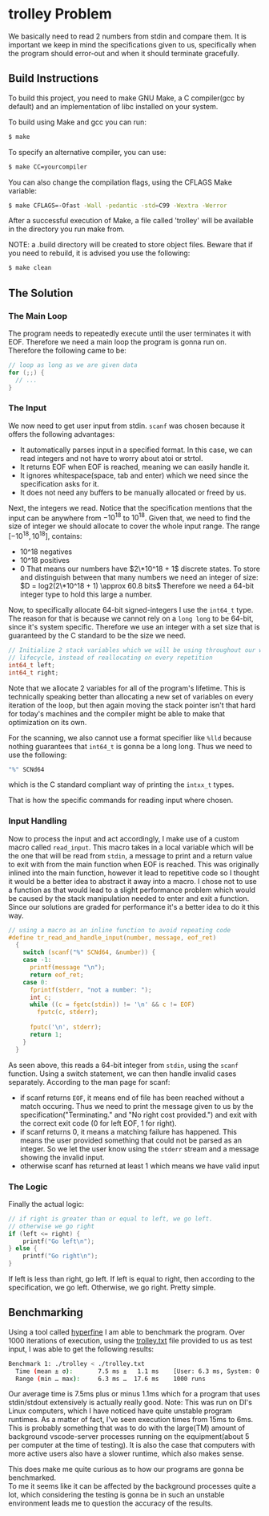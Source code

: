 # trolley Problem

We basically need to read 2 numbers from stdin and compare them.
It is important we keep in mind the specifications given to us, specifically when the program should error-out and when it should terminate gracefully.

## Build Instructions

To build this project, you need to make GNU Make, a C compiler(gcc by default) and an implementation of libc installed on your system.

To build using Make and gcc you can run:
```sh
$ make
```

To specify an alternative compiler, you can use:
```sh
$ make CC=yourcompiler
```

You can also change the compilation flags, using the CFLAGS Make variable:
```sh
$ make CFLAGS=-Ofast -Wall -pedantic -std=C99 -Wextra -Werror
```

After a successful execution of Make, a file called 'trolley' will be available in the directory you run make from.

NOTE: a .build directory will be created to store object files. Beware that if you need to rebuild, it is advised you use the following:

```sh
$ make clean
```

## The Solution

### The Main Loop
The program needs to repeatedly execute until the user terminates it with EOF. Therefore we need a main loop the program is gonna run on.
Therefore the following came to be:

```c
// loop as long as we are given data
for (;;) {
  // ...
}
```

### The Input
We now need to get user input from stdin.
`scanf` was chosen because it offers the following advantages:
- It automatically parses input in a specified format. In this case, we can read integers and not have to worry about atoi or strtol.
- It returns EOF when EOF is reached, meaning we can easily handle it.
- It ignores whitespace(space, tab and enter) which we need since the specification asks for it.
- It does not need any buffers to be manually allocated or freed by us.

Next, the integers we read. Notice that the specification mentions that the input can be anywhere from $-10^18$ to $10^18$.
Given that, we need to find the size of integer we should allocate to cover the whole input range.
The range $[-10^18, 10^18]$, contains:
* 10^18 negatives
* 10^18 positives
* 0
That means our numbers have $2\*10^18 + 1$ discrete states.
To store and distinguish between that many numbers we need an integer of size:
$D = log2(2\*10^18 + 1) \approx 60.8 bits$
Therefore we need a 64-bit integer type to hold this large a number.

Now, to specifically allocate 64-bit signed-integers I use the `int64_t` type. The reason for that is because we cannot rely on a `long long` to be 64-bit, since it's system specific.
Therefore we use an integer with a set size that is guaranteed by the C standard to be the size we need.

```c
// Initialize 2 stack variables which we will be using throughout our whole
// lifecycle, instead of reallocating on every repetition
int64_t left;
int64_t right;
```

Note that we allocate 2 variables for all of the program's lifetime. This is technically speaking better than allocating a new set of variables on every  
iteration of the loop, but then again moving the stack pointer isn't that hard for today's machines and the compiler might be able to make that optimization on its own.

For the scanning, we also cannot use a format specifier like `%lld` because nothing guarantees that `int64_t` is gonna be a long long. Thus we need to use the following:
```c
"%" SCNd64
```
which is the C standard compliant way of printing the `intxx_t` types.

That is how the specific commands for reading input where chosen.

### Input Handling
Now to process the input and act accordingly, I make use of a custom macro called `read_input`.
This macro takes in a local variable which will be the one that will be read from `stdin`, a message to print and a return value to exit with from the main function when EOF is reached.
This was originally inlined into the main function, however it lead to repetitive code so I thought it would be a better idea to abstract it away into a macro.
I chose not to use a function as that would lead to a slight performance problem which would be caused by the stack manipulation needed to enter and exit a function.
Since our solutions are graded for performance it's a better idea to do it this way.

```c
// using a macro as an inline function to avoid repeating code
#define tr_read_and_handle_input(number, message, eof_ret)                     \
  {                                                                            \
    switch (scanf("%" SCNd64, &number)) {                                      \
    case -1:                                                                   \
      printf(message "\n");                                                    \
      return eof_ret;                                                          \
    case 0:                                                                    \
      fprintf(stderr, "not a number: ");                                       \
      int c;                                                                   \
      while ((c = fgetc(stdin)) != '\n' && c != EOF)                           \
        fputc(c, stderr);                                                      \
                                                                               \
      fputc('\n', stderr);                                                     \
      return 1;                                                                \
    }                                                                          \
  }
```
As seen above, this reads a 64-bit integer from `stdin`, using the `scanf` function.
Using a switch statement, we can then handle invalid cases separately. According to the man page for scanf:
* if scanf returns `EOF`, it means end of file has been reached without a match occuring. Thus we need to print the message given to us by the specification("Terminating." and "No right cost provided.") and exit with the correct exit code (0 for left EOF, 1 for right).
* if scanf returns 0, it means a matching failure has happened. This means the user provided something that could not be parsed as an integer. So we let the user know using the `stderr` stream and a message showing the invalid input.
* otherwise scanf has returned at least 1 which means we have valid input

### The Logic
Finally the actual logic:

```c
// if right is greater than or equal to left, we go left.
// otherwise we go right
if (left <= right) {
    printf("Go left\n");
} else {
    printf("Go right\n");
}
```

If left is less than right, go left.
If left is equal to right, then according to the specification, we go left.
Otherwise, we go right.
Pretty simple.

## Benchmarking
Using a tool called [hyperfine](https://github.com/sharkdp/hyperfine) I am able to benchmark the program.
Over 1000 iterations of execution, using the [trolley.txt](./trolley.txt) file provided to us as test input,
I was able to get the following results:
```sh
Benchmark 1: ./trolley < ./trolley.txt
  Time (mean ± σ):       7.5 ms ±   1.1 ms    [User: 6.3 ms, System: 0.5 ms]
  Range (min … max):     6.3 ms …  17.6 ms    1000 runs
```

Our average time is 7.5ms plus or minus 1.1ms which for a program that uses stdin/stdout extensively is actually really good.
Note: This was run on DI's Linux computers, which I have noticed have quite unstable program runtimes. As a matter of fact, I've seen execution times from 15ms to 6ms.
This is probably something that was to do with the large(TM) amount of background vscode-server processes running on the equipment(about 5 per computer at the time of testing).
It is also the case that computers with more active users also have a slower runtime, which also makes sense.

This does make me quite curious as to how our programs are gonna be benchmarked.  
To me it seems like it can be affected by the background processes quite a lot, which considering the testing is gonna be in such an unstable environment leads me to question the accuracy of the results.
